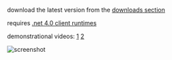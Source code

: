 download the latest version from the [downloads section](https://github.com/apeape/trainer/archives/master)

requires [.net 4.0 client runtimes](http://www.microsoft.com/downloads/en/details.aspx?FamilyID=5765d7a8-7722-4888-a970-ac39b33fd8ab)


demonstrational videos: [1](http://www.youtube.com/watch?v=9qhrLBtcALY) [2](http://www.youtube.com/watch?v=gze_L6O7pm4)

![screenshot](http://dl.dropbox.com/u/6281166/client%202011-04-17%2021-50-08-39.png)